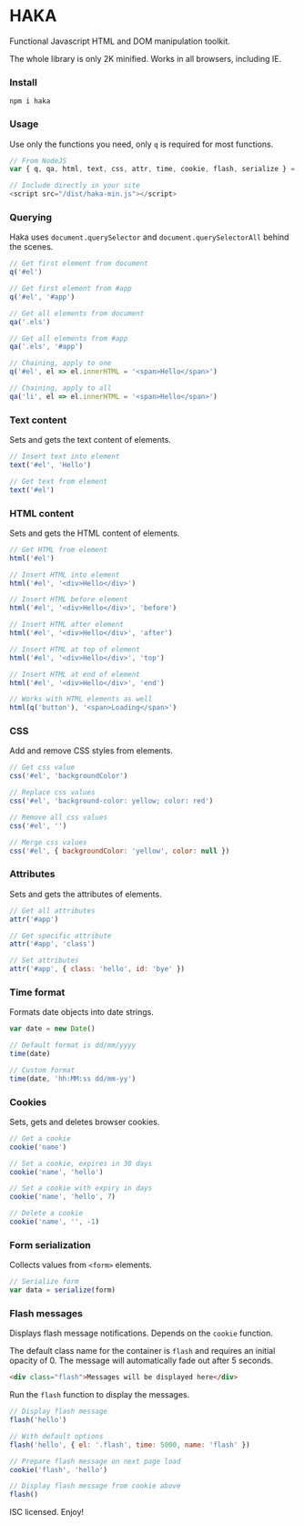 # HAKA
Functional Javascript HTML and DOM manipulation toolkit.

The whole library is only 2K minified. Works in all browsers, including IE.

### Install
`npm i haka`

### Usage
Use only the functions you need, only `q` is required for most functions.
```javascript
// From NodeJS
var { q, qa, html, text, css, attr, time, cookie, flash, serialize } = require('haka')

// Include directly in your site
<script src="/dist/haka-min.js"></script>
```

### Querying
Haka uses `document.querySelector` and `document.querySelectorAll` behind the scenes.
```javascript
// Get first element from document
q('#el')

// Get first element from #app
q('#el', '#app')

// Get all elements from document
qa('.els')

// Get all elements from #app
qa('.els', '#app')

// Chaining, apply to one
q('#el', el => el.innerHTML = '<span>Hello</span>')

// Chaining, apply to all
qa('li', el => el.innerHTML = '<span>Hello</span>')
```

### Text content
Sets and gets the text content of elements.
```javascript
// Insert text into element
text('#el', 'Hello')

// Get text from element
text('#el')
```

### HTML content
Sets and gets the HTML content of elements.
```javascript
// Get HTML from element
html('#el')

// Insert HTML into element
html('#el', '<div>Hello</div>')

// Insert HTML before element
html('#el', '<div>Hello</div>', 'before')

// Insert HTML after element
html('#el', '<div>Hello</div>', 'after')

// Insert HTML at top of element
html('#el', '<div>Hello</div>', 'top')

// Insert HTML at end of element
html('#el', '<div>Hello</div>', 'end')

// Works with HTML elements as well
html(q('button'), '<span>Loading</span>')
```

### CSS
Add and remove CSS styles from elements.
```javascript
// Get css value
css('#el', 'backgroundColor')

// Replace css values
css('#el', 'background-color: yellow; color: red')

// Remove all css values
css('#el', '')

// Merge css values
css('#el', { backgroundColor: 'yellow', color: null })
```

### Attributes
Sets and gets the attributes of elements.
```javascript
// Get all attributes
attr('#app')

// Get specific attribute
attr('#app', 'class')

// Set attributes
attr('#app', { class: 'hello', id: 'bye' })
```

### Time format
Formats date objects into date strings.
```javascript
var date = new Date()

// Default format is dd/mm/yyyy
time(date)

// Custom format
time(date, 'hh:MM:ss dd/mm-yy')
```

### Cookies
Sets, gets and deletes browser cookies.
```javascript
// Get a cookie
cookie('name')

// Set a cookie, expires in 30 days
cookie('name', 'hello')

// Set a cookie with expiry in days
cookie('name', 'hello', 7)

// Delete a cookie
cookie('name', '', -1)
```

### Form serialization
Collects values from `<form>` elements.
```javascript
// Serialize form
var data = serialize(form)
```

### Flash messages
Displays flash message notifications. Depends on the `cookie` function.

The default class name for the container is `flash` and requires an initial opacity of 0. The message will automatically fade out after 5 seconds.
```html
<div class="flash">Messages will be displayed here</div>
```

Run the `flash` function to display the messages.
```javascript
// Display flash message
flash('hello')

// With default options
flash('hello', { el: '.flash', time: 5000, name: 'flash' })

// Prepare flash message on next page load
cookie('flash', 'hello')

// Display flash message from cookie above
flash()
```

ISC licensed. Enjoy!
